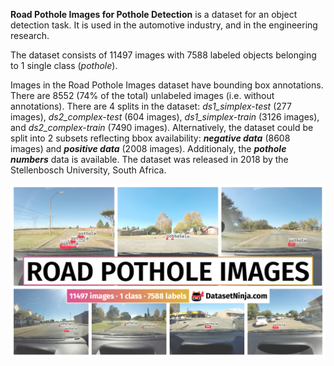 **Road Pothole Images for Pothole Detection** is a dataset for an object detection task. It is used in the automotive industry, and in the engineering research. 

The dataset consists of 11497 images with 7588 labeled objects belonging to 1 single class (*pothole*).

Images in the Road Pothole Images dataset have bounding box annotations. There are 8552 (74% of the total) unlabeled images (i.e. without annotations). There are 4 splits in the dataset: *ds1_simplex-test* (277 images), *ds2_complex-test* (604 images), *ds1_simplex-train* (3126 images), and *ds2_complex-train* (7490 images). Alternatively, the dataset could be split into 2  subsets reflecting bbox availability: ***negative data*** (8608 images) and ***positive data*** (2008 images). Additionaly, the ***pothole numbers*** data is available. The dataset was released in 2018 by the Stellenbosch University, South Africa.

<img src="https://github.com/dataset-ninja/road-pothole-images/raw/main/visualizations/poster.png">

